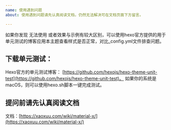 ```yaml
---
name: 使用遇到问题
about: 使用遇到问题请先认真阅读文档，仍然无法解决可在文档页面下方留言。

---
```


如果你发现 无法使用 或者效果与示例有较大区别，可以使用hexo官方提供的用于单元测试的博客应用本主题查看样式是否正常，对比_config.yml文件排查问题。

## 下载单元测试：

Hexo官方的单元测试博客： [https://github.com/hexojs/hexo-theme-unit-test](https://github.com/hexojs/hexo-theme-unit-test)。
如果你的系统是macOS，则可以使用hexo.sh脚本一键完成测试。

## 提问前请先认真阅读文档

文档：[https://xaoxuu.com/wiki/material-x/](https://xaoxuu.com/wiki/material-x/)
